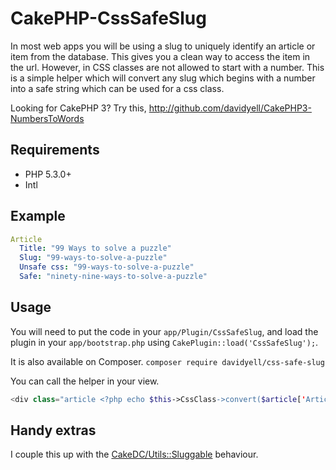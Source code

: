 # CakePHP-CssSafeSlug

In most web apps you will be using a slug to uniquely identify an article or item from the database. This gives you a clean way to access the item in the url. However, in CSS classes are not allowed to start with a number. This is a simple helper which will convert any slug which begins with a number into a safe string which can be used for a css class.

Looking for CakePHP 3? Try this, http://github.com/davidyell/CakePHP3-NumbersToWords

## Requirements
* PHP 5.3.0+
* Intl

## Example
```yml
Article
  Title: "99 Ways to solve a puzzle"
  Slug: "99-ways-to-solve-a-puzzle"
  Unsafe css: "99-ways-to-solve-a-puzzle"
  Safe: "ninety-nine-ways-to-solve-a-puzzle"
```
## Usage
You will need to put the code in your `app/Plugin/CssSafeSlug`, and load the plugin in your `app/bootstrap.php` using `CakePlugin::load('CssSafeSlug');`.

It is also available on Composer. `composer require davidyell/css-safe-slug`

You can call the helper in your view.

```php
<div class="article <?php echo $this->CssClass->convert($article['Article']['slug']);?>">
```

## Handy extras
I couple this up with the [CakeDC/Utils::Sluggable](https://github.com/CakeDC/utils/blob/master/Model/Behavior/SluggableBehavior.php) behaviour.

